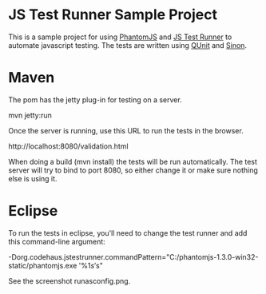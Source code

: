 JS Test Runner Sample Project
=============================

This is a sample project for using [PhantomJS](http://www.phantomjs.org/) and
[JS Test Runner](http://js-testrunner.codehaus.org/usage.html) to automate javascript testing.
The tests are written using [QUnit](https://github.com/jquery/qunit) and [Sinon](http://sinonjs.org/qunit/).

Maven
=====

The pom has the jetty plug-in for testing on a server.

mvn jetty:run

Once the server is running, use this URL to run the tests in the browser.

http://localhost:8080/validation.html

When doing a build (mvn install) the tests will be run automatically. The test server will try to bind to
port 8080, so either change it or make sure nothing else is using it.

Eclipse
=======

To run the tests in eclipse, you'll need to change the test runner and add this command-line argument:

-Dorg.codehaus.jstestrunner.commandPattern="C:/phantomjs-1.3.0-win32-static/phantomjs.exe '%1$s' %2$s"

See the screenshot runasconfig.png.
